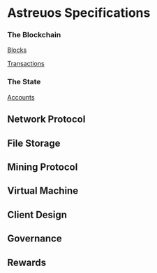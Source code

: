 
# Astreuos Specifications

### The Blockchain

[Blocks](https://github.com/astreuos/astreuos-specifications/blob/main/blockchain/blocks.md)

[Transactions](https://github.com/astreuos/astreuos-specifications/blob/main/blockchain/transactions.md)

### The State

[Accounts](https://github.com/astreuos/astreuos-specifications/blob/main/state/accounts.md)

## Network Protocol

<!-- finding peers -->
<!-- syncing blocks -->
<!-- tx propagation -->

## File Storage

<!-- file protocol -->

## Mining Protocol

<!-- consensus -->
<!-- beneficiaries -->
<!-- difficulty -->
<!-- solar pricing -->
<!-- solar limits -->

## Virtual Machine

<!-- instruction set -->

## Client Design

<!-- explorer -->
<!-- sending txs -->

## Governance

<!-- rewards -->
<!-- protocols -->
<!-- services -->

## Rewards

<!-- miners -->
<!-- storage providers -->
